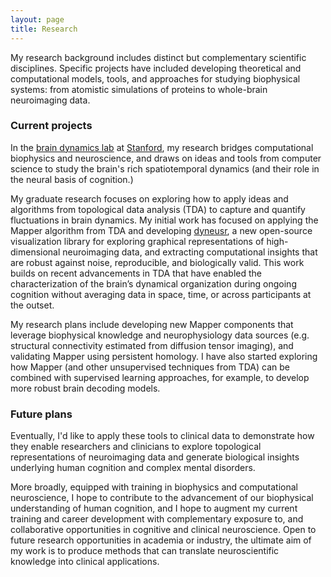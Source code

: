 ```yaml
---
layout: page
title: Research
---
```


My research background includes distinct but complementary scientific disciplines. Specific projects have included developing theoretical and computational models, tools, and approaches for studying biophysical systems: from atomistic simulations of proteins to whole-brain neuroimaging data. 


### Current projects

In the [brain dynamics lab](http://web.stanford.edu/group/bdl/) at [Stanford](https://www.stanford.edu/), my research bridges computational biophysics and neuroscience, and draws on ideas and tools from computer science to study the brain's rich spatiotemporal dynamics (and their role in the neural basis of cognition.)

My graduate research focuses on exploring how to apply ideas and algorithms from
topological data analysis (TDA) to capture and quantify fluctuations in brain dynamics. My initial work has focused on applying the Mapper algorithm from TDA and developing [dyneusr](https://braindynamicslab.github.io/dyneusr), a new open-source visualization library for exploring graphical representations of high-dimensional neuroimaging data, and extracting computational insights that are robust against noise, reproducible, and biologically valid. This work builds on recent advancements in TDA that have enabled the characterization of the brain’s dynamical organization during ongoing cognition without averaging data in space, time, or across participants at the outset. 

My research plans include developing new Mapper components that leverage biophysical knowledge and neurophysiology data sources (e.g. structural connectivity estimated from diffusion tensor imaging), and validating Mapper using persistent homology. I have also started exploring how Mapper (and other unsupervised techniques from TDA) can be combined with supervised learning approaches, for example, to develop more robust brain decoding models. 


### Future plans

Eventually, I'd like to apply these tools to clinical data to demonstrate how they enable researchers and clinicians to explore topological representations of neuroimaging data and generate biological insights underlying human cognition and complex mental disorders.

More broadly, equipped with training in biophysics and computational neuroscience, I hope to contribute to the advancement of our biophysical understanding of human cognition, and I hope to augment my current training and career development with complementary exposure to, and collaborative opportunities in cognitive and clinical neuroscience. Open to future research opportunities in academia or industry, the ultimate aim of my work is to produce methods that can translate neuroscientific knowledge into clinical applications.